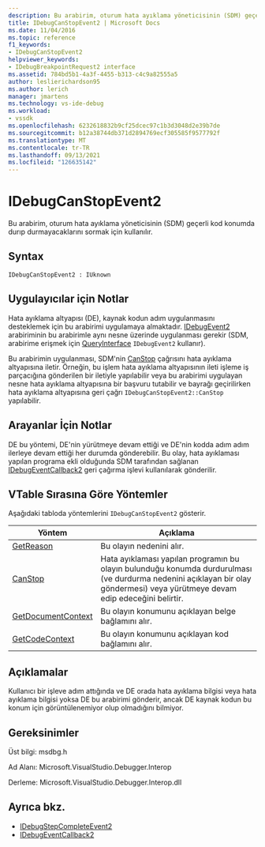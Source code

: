 ```yaml
---
description: Bu arabirim, oturum hata ayıklama yöneticisinin (SDM) geçerli kod konumda durıp durmayacaklarını sormak için kullanılır.
title: IDebugCanStopEvent2 | Microsoft Docs
ms.date: 11/04/2016
ms.topic: reference
f1_keywords:
- IDebugCanStopEvent2
helpviewer_keywords:
- IDebugBreakpointRequest2 interface
ms.assetid: 784bd5b1-4a3f-4455-b313-c4c9a82555a5
author: leslierichardson95
ms.author: lerich
manager: jmartens
ms.technology: vs-ide-debug
ms.workload:
- vssdk
ms.openlocfilehash: 6232618832b9cf25dcec97c1b3d3048d2e39b7de
ms.sourcegitcommit: b12a38744db371d2894769ecf305585f9577792f
ms.translationtype: MT
ms.contentlocale: tr-TR
ms.lasthandoff: 09/13/2021
ms.locfileid: "126635142"
---
```

# <a name="idebugcanstopevent2"></a>IDebugCanStopEvent2
Bu arabirim, oturum hata ayıklama yöneticisinin (SDM) geçerli kod konumda durıp durmayacaklarını sormak için kullanılır.

## <a name="syntax"></a>Syntax

```
IDebugCanStopEvent2 : IUknown
```

## <a name="notes-for-implementers"></a>Uygulayıcılar için Notlar
 Hata ayıklama altyapısı (DE), kaynak kodun adım uygulanmasını desteklemek için bu arabirimi uygulamaya almaktadır. [IDebugEvent2](../../../extensibility/debugger/reference/idebugevent2.md) arabiriminin bu arabirimle aynı nesne üzerinde uygulanması gerekir (SDM, arabirime erişmek için [QueryInterface](/cpp/atl/queryinterface) `IDebugEvent2` kullanır).

 Bu arabirimin uygulanması, SDM'nin [CanStop](../../../extensibility/debugger/reference/idebugcanstopevent2-canstop.md) çağrısını hata ayıklama altyapısına iletir. Örneğin, bu işlem hata ayıklama altyapısının ileti işleme iş parçacığına gönderilen bir iletiyle yapılabilir veya bu arabirimi uygulayan nesne hata ayıklama altyapısına bir başvuru tutabilir ve bayrağı geçirilirken hata ayıklama altyapısına geri çağrı `IDebugCanStopEvent2::CanStop` yapılabilir.

## <a name="notes-for-callers"></a>Arayanlar İçin Notlar
 DE bu yöntemi, DE'nin yürütmeye devam ettiği ve DE'nin kodda adım adım ilerleye devam ettiği her durumda gönderebilir. Bu olay, hata ayıklaması yapılan programa ekli olduğunda SDM tarafından sağlanan [IDebugEventCallback2](../../../extensibility/debugger/reference/idebugeventcallback2.md) geri çağırma işlevi kullanılarak gönderilir.

## <a name="methods-in-vtable-order"></a>VTable Sırasına Göre Yöntemler
 Aşağıdaki tabloda yöntemlerini `IDebugCanStopEvent2` gösterir.

|Yöntem|Açıklama|
|------------|-----------------|
|[GetReason](../../../extensibility/debugger/reference/idebugcanstopevent2-getreason.md)|Bu olayın nedenini alır.|
|[CanStop](../../../extensibility/debugger/reference/idebugcanstopevent2-canstop.md)|Hata ayıklaması yapılan programın bu olayın bulunduğu konumda durdurulması (ve durdurma nedenini açıklayan bir olay göndermesi) veya yürütmeye devam edip edeceğini belirtir.|
|[GetDocumentContext](../../../extensibility/debugger/reference/idebugcanstopevent2-getdocumentcontext.md)|Bu olayın konumunu açıklayan belge bağlamını alır.|
|[GetCodeContext](../../../extensibility/debugger/reference/idebugcanstopevent2-getcodecontext.md)|Bu olayın konumunu açıklayan kod bağlamını alır.|

## <a name="remarks"></a>Açıklamalar
 Kullanıcı bir işleve adım attığında ve DE orada hata ayıklama bilgisi veya hata ayıklama bilgisi yoksa DE bu arabirimi gönderir, ancak DE kaynak kodun bu konum için görüntülenemiyor olup olmadığını bilmiyor.

## <a name="requirements"></a>Gereksinimler
 Üst bilgi: msdbg.h

 Ad Alanı: Microsoft.VisualStudio.Debugger.Interop

 Derleme: Microsoft.VisualStudio.Debugger.Interop.dll

## <a name="see-also"></a>Ayrıca bkz.
- [IDebugStepCompleteEvent2](../../../extensibility/debugger/reference/idebugstepcompleteevent2.md)
- [IDebugEventCallback2](../../../extensibility/debugger/reference/idebugeventcallback2.md)
